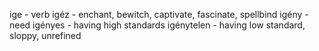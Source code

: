 ige - verb
igéz - enchant, bewitch, captivate, fascinate, spellbind
igény - need
igényes - having high standards
igénytelen - having low standard, sloppy, unrefined
